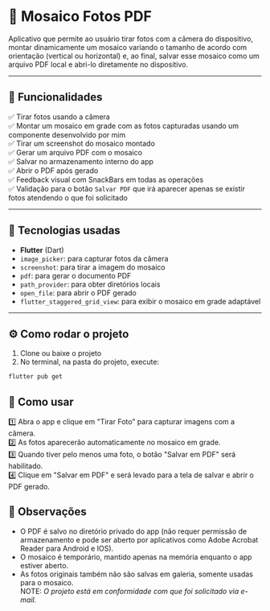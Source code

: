 # 📸 Mosaico Fotos PDF

Aplicativo que permite ao usuário tirar fotos com a câmera do dispositivo, montar dinamicamente um mosaico variando o tamanho de acordo com orientação (vertical ou horizontal) e, ao final, salvar esse mosaico como um arquivo PDF local e abri-lo diretamente no dispositivo.

---

## 🚀 Funcionalidades

✅ Tirar fotos usando a câmera  
✅ Montar um mosaico em grade com as fotos capturadas usando um componente desenvolvido por mim  
✅ Tirar um screenshot do mosaico montado  
✅ Gerar um arquivo PDF com o mosaico  
✅ Salvar no armazenamento interno do app  
✅ Abrir o PDF após gerado  
✅ Feedback visual com SnackBars em todas as operações  
✅ Validação para o botão `Salvar PDF` que irá aparecer apenas se existir fotos atendendo o que foi solicitado

---

## 📱 Tecnologias usadas

- **Flutter** (Dart)
- `image_picker`: para capturar fotos da câmera
- `screenshot`: para tirar a imagem do mosaico
- `pdf`: para gerar o documento PDF
- `path_provider`: para obter diretórios locais
- `open_file`: para abrir o PDF gerado
- `flutter_staggered_grid_view`: para exibir o mosaico em grade adaptável

---

## ⚙️ Como rodar o projeto

1. Clone ou baixe o projeto
2. No terminal, na pasta do projeto, execute:

```bash
flutter pub get
```

## 🚀 Como usar

1️⃣ Abra o app e clique em "Tirar Foto" para capturar imagens com a câmera.  
2️⃣ As fotos aparecerão automaticamente no mosaico em grade.  
3️⃣ Quando tiver pelo menos uma foto, o botão "Salvar em PDF" será habilitado.  
4️⃣ Clique em "Salvar em PDF" e será levado para a tela de salvar e abrir o PDF gerado.  

## 📍 Observações

- O PDF é salvo no diretório privado do app (não requer permissão de armazenamento e pode ser aberto por aplicativos como Adobe Acrobat Reader para Android e IOS).
- O mosaico é temporário, mantido apenas na memória enquanto o app estiver aberto.
- As fotos originais também não são salvas em galeria, somente usadas para o mosaico.  
NOTE: _O projeto está em conformidade com que foi solicitado via e-mail._
